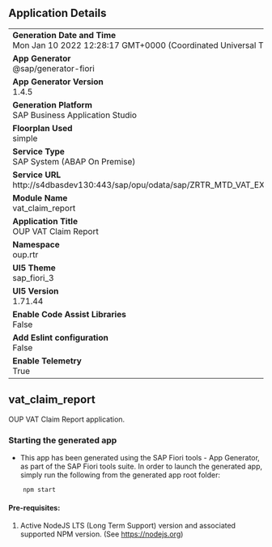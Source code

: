 ## Application Details
|               |
| ------------- |
|**Generation Date and Time**<br>Mon Jan 10 2022 12:28:17 GMT+0000 (Coordinated Universal Time)|
|**App Generator**<br>@sap/generator-fiori|
|**App Generator Version**<br>1.4.5|
|**Generation Platform**<br>SAP Business Application Studio|
|**Floorplan Used**<br>simple|
|**Service Type**<br>SAP System (ABAP On Premise)|
|**Service URL**<br>http://s4dbasdev130:443/sap/opu/odata/sap/ZRTR_MTD_VAT_EXTRACT_SRV
|**Module Name**<br>vat_claim_report|
|**Application Title**<br>OUP VAT Claim Report|
|**Namespace**<br>oup.rtr|
|**UI5 Theme**<br>sap_fiori_3|
|**UI5 Version**<br>1.71.44|
|**Enable Code Assist Libraries**<br>False|
|**Add Eslint configuration**<br>False|
|**Enable Telemetry**<br>True|

## vat_claim_report

OUP VAT Claim Report application.

### Starting the generated app

-   This app has been generated using the SAP Fiori tools - App Generator, as part of the SAP Fiori tools suite.  In order to launch the generated app, simply run the following from the generated app root folder:

```
    npm start
```

#### Pre-requisites:

1. Active NodeJS LTS (Long Term Support) version and associated supported NPM version.  (See https://nodejs.org)


